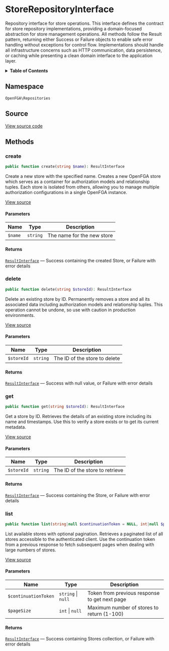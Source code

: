 # StoreRepositoryInterface

Repository interface for store operations. This interface defines the contract for store repository implementations, providing a domain-focused abstraction for store management operations. All methods follow the Result pattern, returning either Success or Failure objects to enable safe error handling without exceptions for control flow. Implementations should handle all infrastructure concerns such as HTTP communication, data persistence, or caching while presenting a clean domain interface to the application layer.

<details>
<summary><strong>Table of Contents</strong></summary>

- [Namespace](#namespace)
- [Source](#source)
- [Methods](#methods)

- [`create()`](#create)
  - [`delete()`](#delete)
  - [`get()`](#get)
  - [`list()`](#list)

</details>

## Namespace

`OpenFGA\Repositories`

## Source

[View source code](https://github.com/evansims/openfga-php/blob/main/src/Repositories/StoreRepositoryInterface.php)

## Methods

### create

```php
public function create(string $name): ResultInterface

```

Create a new store with the specified name. Creates a new OpenFGA store which serves as a container for authorization models and relationship tuples. Each store is isolated from others, allowing you to manage multiple authorization configurations in a single OpenFGA instance.

[View source](https://github.com/evansims/openfga-php/blob/main/src/Repositories/StoreRepositoryInterface.php#L35)

#### Parameters

| Name    | Type     | Description                |
| ------- | -------- | -------------------------- |
| `$name` | `string` | The name for the new store |

#### Returns

[`ResultInterface`](Results/ResultInterface.md) — Success containing the created Store, or Failure with error details

### delete

```php
public function delete(string $storeId): ResultInterface

```

Delete an existing store by ID. Permanently removes a store and all its associated data including authorization models and relationship tuples. This operation cannot be undone, so use with caution in production environments.

[View source](https://github.com/evansims/openfga-php/blob/main/src/Repositories/StoreRepositoryInterface.php#L47)

#### Parameters

| Name       | Type     | Description                   |
| ---------- | -------- | ----------------------------- |
| `$storeId` | `string` | The ID of the store to delete |

#### Returns

[`ResultInterface`](Results/ResultInterface.md) — Success with null value, or Failure with error details

### get

```php
public function get(string $storeId): ResultInterface

```

Get a store by ID. Retrieves the details of an existing store including its name and timestamps. Use this to verify a store exists or to get its current metadata.

[View source](https://github.com/evansims/openfga-php/blob/main/src/Repositories/StoreRepositoryInterface.php#L58)

#### Parameters

| Name       | Type     | Description                     |
| ---------- | -------- | ------------------------------- |
| `$storeId` | `string` | The ID of the store to retrieve |

#### Returns

[`ResultInterface`](Results/ResultInterface.md) — Success containing the Store, or Failure with error details

### list

```php
public function list(string|null $continuationToken = NULL, int|null $pageSize = NULL): ResultInterface

```

List available stores with optional pagination. Retrieves a paginated list of all stores accessible to the authenticated client. Use the continuation token from a previous response to fetch subsequent pages when dealing with large numbers of stores.

[View source](https://github.com/evansims/openfga-php/blob/main/src/Repositories/StoreRepositoryInterface.php#L71)

#### Parameters

| Name                 | Type                   | Description                                   |
| -------------------- | ---------------------- | --------------------------------------------- |
| `$continuationToken` | `string` &#124; `null` | Token from previous response to get next page |
| `$pageSize`          | `int` &#124; `null`    | Maximum number of stores to return (1-100)    |

#### Returns

[`ResultInterface`](Results/ResultInterface.md) — Success containing Stores collection, or Failure with error details
